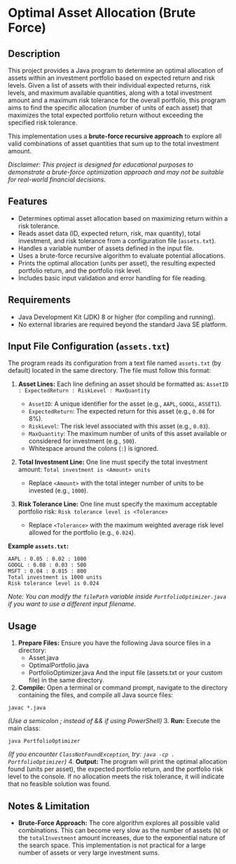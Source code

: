 # Optimal Asset Allocation (Brute Force)

## Description

This project provides a Java program to determine an optimal allocation of assets within an investment portfolio based on expected return and risk levels. Given a list of assets with their individual expected returns, risk levels, and maximum available quantities, along with a total investment amount and a maximum risk tolerance for the overall portfolio, this program aims to find the specific allocation (number of units of each asset) that maximizes the total expected portfolio return without exceeding the specified risk tolerance.

This implementation uses a **brute-force recursive approach** to explore all valid combinations of asset quantities that sum up to the total investment amount.

*Disclaimer: This project is designed for educational purposes to demonstrate a brute-force optimization approach and may not be suitable for real-world financial decisions.*

## Features
 
* Determines optimal asset allocation based on maximizing return within a risk tolerance.
* Reads asset data (ID, expected return, risk, max quantity), total investment, and risk tolerance from a configuration file (`assets.txt`).
* Handles a variable number of assets defined in the input file.
* Uses a brute-force recursive algorithm to evaluate potential allocations.
* Prints the optimal allocation (units per asset), the resulting expected portfolio return, and the portfolio risk level.
* Includes basic input validation and error handling for file reading.

## Requirements

* Java Development Kit (JDK) 8 or higher (for compiling and running).
* No external libraries are required beyond the standard Java SE platform.

## Input File Configuration (`assets.txt`)

The program reads its configuration from a text file named `assets.txt` (by default) located in the same directory. The file must follow this format:

1.  **Asset Lines:** Each line defining an asset should be formatted as:
    `AssetID : ExpectedReturn : RiskLevel : MaxQuantity`
    * `AssetID`: A unique identifier for the asset (e.g., `AAPL`, `GOOGL`, `ASSET1`).
    * `ExpectedReturn`: The expected return for this asset (e.g., `0.08` for 8%).
    * `RiskLevel`: The risk level associated with this asset (e.g., `0.03`).
    * `MaxQuantity`: The maximum number of units of this asset available or considered for investment (e.g., `500`).
    * Whitespace around the colons (`:`) is ignored.

2.  **Total Investment Line:** One line must specify the total investment amount:
    `Total investment is <Amount> units`
    * Replace `<Amount>` with the total integer number of units to be invested (e.g., `1000`).

3.  **Risk Tolerance Line:** One line must specify the maximum acceptable portfolio risk:
    `Risk tolerance level is <Tolerance>`
    * Replace `<Tolerance>` with the maximum weighted average risk level allowed for the portfolio (e.g., `0.024`).

**Example `assets.txt`:**

```
AAPL : 0.05 : 0.02 : 1000
GOOGL : 0.08 : 0.03 : 500
MSFT : 0.04 : 0.015 : 800
Total investment is 1000 units
Risk tolerance level is 0.024
```

*Note: You can modify the ``filePath`` variable inside ``PortfolioOptimizer.java`` if you want to use a different input filename.*

## Usage
1. **Prepare Files:** Ensure you have the following Java source files in a directory:
    * Asset.java
    * OptimalPortfolio.java
    * PortfolioOptimizer.java And the input file (assets.txt or your custom file) in the same directory.
2. **Compile:** Open a terminal or command prompt, navigate to the directory containing the files, and compile all Java source files:
  ```
  javac *.java
  ```
  *(Use a semicolon ; instead of && if using PowerShell)*
3. **Run:** Execute the main class:
  ```
  java PortfolioOptimizer
  ```
  *(If you encounter `ClassNotFoundException`, try: `java -cp . PortfolioOptimizer`)*
4. **Output:** The program will print the optimal allocation found (units per asset), the expected portfolio return, and the portfolio risk level to the console. If no allocation meets the risk tolerance, it will indicate that no feasible solution was found.

## Notes & Limitation
* **Brute-Force Approach:** The core algorithm explores all possible valid combinations. This can become very slow as the number of assets (`N`) or the `totalInvestment` amount increases, due to the exponential nature of the search space. This implementation is not practical for a large number of assets or very large investment sums.
